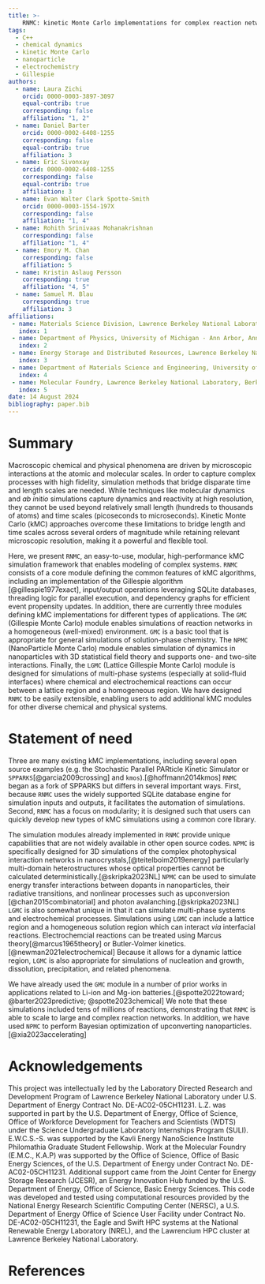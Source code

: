 ```yaml
---
title: >-
    RNMC: kinetic Monte Carlo implementations for complex reaction networks
tags:
  - C++
  - chemical dynamics
  - kinetic Monte Carlo
  - nanoparticle
  - electrochemistry
  - Gillespie
authors:
  - name: Laura Zichi
    orcid: 0000-0003-3897-3097
    equal-contrib: true
    corresponding: false
    affiliation: "1, 2"
  - name: Daniel Barter
    orcid: 0000-0002-6408-1255
    corresponding: false
    equal-contrib: true
    affiliation: 3
  - name: Eric Sivonxay
    orcid: 0000-0002-6408-1255
    corresponding: false
    equal-contrib: true
    affiliation: 3
  - name: Evan Walter Clark Spotte-Smith
    orcid: 0000-0003-1554-197X
    corresponding: false  
    affiliation: "1, 4"
  - name: Rohith Srinivaas Mohanakrishnan
    corresponding: false  
    affiliation: "1, 4"
  - name: Emory M. Chan
    corresponding: false
    affiliation: 5
  - name: Kristin Aslaug Persson
    corresponding: true  
    affiliation: "4, 5"
  - name: Samuel M. Blau
    corresponding: true  
    affiliation: 3
affiliations:
 - name: Materials Science Division, Lawrence Berkeley National Laboratory, Berkeley, CA, USA 94720
   index: 1
 - name: Department of Physics, University of Michigan - Ann Arbor, Ann Arbor, MI, USA 48109
   index: 2
 - name: Energy Storage and Distributed Resources, Lawrence Berkeley National Laboratory, Berkeley, CA USA 94720
   index: 3
 - name: Department of Materials Science and Engineering, University of California - Berkeley, CA, USA 94720
   index: 4
 - name: Molecular Foundry, Lawrence Berkeley National Laboratory, Berkeley, CA, USA 94720
   index: 5
date: 14 August 2024
bibliography: paper.bib
---
```


# Summary
Macroscopic chemical and physical phenomena are driven by microscopic interactions at the atomic and molecular scales.
In order to capture complex processes with high fidelity, simulation methods that bridge disparate time and length scales are needed.
While techniques like molecular dynamics and *ab initio* simulations capture dynamics and reactivity at high resolution, they cannot be used beyond relatively small length (hundreds to thousands of atoms) and time scales (picoseconds to microseconds).
Kinetic Monte Carlo (kMC) approaches overcome these limitations to bridge length and time scales across several orders of magnitude while retaining relevant microscopic resolution, making it a powerful and flexible tool.


Here, we present `RNMC`, an easy-to-use, modular, high-performance kMC simulation framework that enables modeling of complex systems.
`RNMC` consists of a core module defining the common features of kMC algorithms, including an implementation of the Gillespie algorithm [@gillespie1977exact], input/output operations leveraging SQLite databases, threading logic for parallel execution, and dependency graphs for efficient event propensity updates.
In addition, there are currently three modules defining kMC implementations for different types of applications.
The `GMC` (Gillespie Monte Carlo) module enables simulations of reaction networks in a homogeneous (well-mixed) environment.
`GMC` is a basic tool that is appropriate for general simulations of solution-phase chemistry.
The `NPMC` (NanoParticle Monte Carlo) module enables simulation of dynamics in nanoparticles with 3D statistical field theory and supports one- and two-site interactions.
Finally, the `LGMC` (Lattice Gillespie Monte Carlo) module is designed for simulations of multi-phase systems (especially at solid-fluid interfaces) where chemical and electrochemical reactions can occur between a lattice region and a homogeneous region.
We have designed `RNMC` to be easily extensible, enabling users to add additional kMC modules for other diverse chemical and physical systems.

# Statement of need

Three are many existing kMC implementations, including several open source examples (e.g. the Stochastic Parallel PARticle Kinetic Simulator or `SPPARKS`[@garcia2009crossing] and `kmos`).[@hoffmann2014kmos]
`RNMC` began as a fork of SPPARKS but differs in several important ways.
First, because `RNMC` uses the widely supported SQLite database engine for simulation inputs and outputs, it facilitates the automation of simulations.
Second, `RNMC` has a focus on modularity; it is designed such that users can quickly develop new types of kMC simulations using a common core library.
 
The simulation modules already implemented in `RNMC` provide unique capabilities that are not widely available in other open source codes.
`NPMC` is specifically designed for 3D simulations of the complex photophysical interaction networks in nanocrystals,[@teitelboim2019energy] particularly multi-domain heterostructures whose optical properties cannot be calculated deterministically.[@skripka2023NL]
`NPMC` can be used to simulate energy transfer interactions between dopants in nanoparticles, their radiative transitions, and nonlinear processes such as upconversion [@chan2015combinatorial] and photon avalanching.[@skripka2023NL]  
`LGMC` is also somewhat unique in that it can simulate multi-phase systems and electrochemical processes.
Simulations using `LGMC` can include a lattice region and a homogeneous solution region which can interact *via* interfacial reactions.
Electrochemcial reactions can be treated using Marcus theory[@marcus1965theory] or Butler-Volmer kinetics.[@newman2021electrochemical]
Because it allows for a dynamic lattice region, `LGMC` is also appropriate for simulations of nucleation and growth, dissolution, precipitation, and related phenomena.

We have already used the `GMC` module in a number of prior works in applications related to Li-ion and Mg-ion batteries.[@spotte2022toward; @barter2023predictive; @spotte2023chemical] We note that these simulations included tens of millions of reactions, demonstrating that `RNMC` is able to scale to large and complex reaction networks. In addition, we have used `NPMC` to perform Bayesian optimization of upconverting nanoparticles.[@xia2023accelerating]

# Acknowledgements

This project was intellectually led by the Laboratory Directed Research and Development Program of Lawrence Berkeley National Laboratory under U.S. Department of Energy Contract No. DE-AC02-05CH11231.
L.Z. was supported in part by the U.S. Department of Energy, Office of Science, Office of Workforce Development for Teachers and Scientists (WDTS) under the Science Undergraduate Laboratory Internships Program (SULI).
E.W.C.S.-S. was supported by the Kavli Energy NanoScience Institute Philomathia Graduate Student Fellowship.
Work at the Molecular Foundry (E.M.C., K.A.P) was supported by the Office of Science, Office of Basic Energy Sciences, of the U.S. Department of Energy under Contract No. DE-AC02-05CH11231.
Additional support came from the Joint Center for Energy Storage Research (JCESR), an Energy Innovation Hub funded by the U.S. Department of Energy, Office of Science, Basic Energy Sciences.
This code was developed and tested using computational resources provided by the National Energy Research Scientific Computing Center (NERSC), a U.S. Department of Energy Office of Science User Facility under Contract No. DE-AC02-05CH11231, the Eagle and Swift HPC systems at the National Renewable Energy Laboratory (NREL), and the Lawrencium HPC cluster at Lawrence Berkeley National Laboratory.

# References

